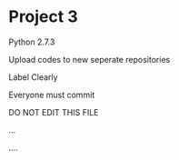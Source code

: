 # Project 3

Python 2.7.3

Upload codes to new seperate repositories

Label Clearly

Everyone must commit

DO NOT EDIT THIS FILE

...

....
